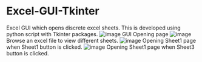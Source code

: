 # Excel-GUI-Tkinter
Excel GUI which opens discrete excel sheets. This is developed using python script with Tkinter packages.
![image](https://user-images.githubusercontent.com/80236488/184866404-7648962d-7371-4d47-a9c0-c6936022cb20.png)
GUI Opening page
![image](https://user-images.githubusercontent.com/80236488/184867234-d0cfee34-298e-491c-9bbe-428598ab680e.png)
Browse an excel file to view different sheets.
![image](https://user-images.githubusercontent.com/80236488/184867394-5ce227a4-3e1f-4ba4-9a6e-01a7ccd675eb.png)
Opening Sheet1 page when Sheet1 button is clicked.
![image](https://user-images.githubusercontent.com/80236488/184867598-8bf41b17-54b3-4633-a21f-77cbf68278fb.png)
Opening Sheet1 page when Sheet3 button is clicked.
